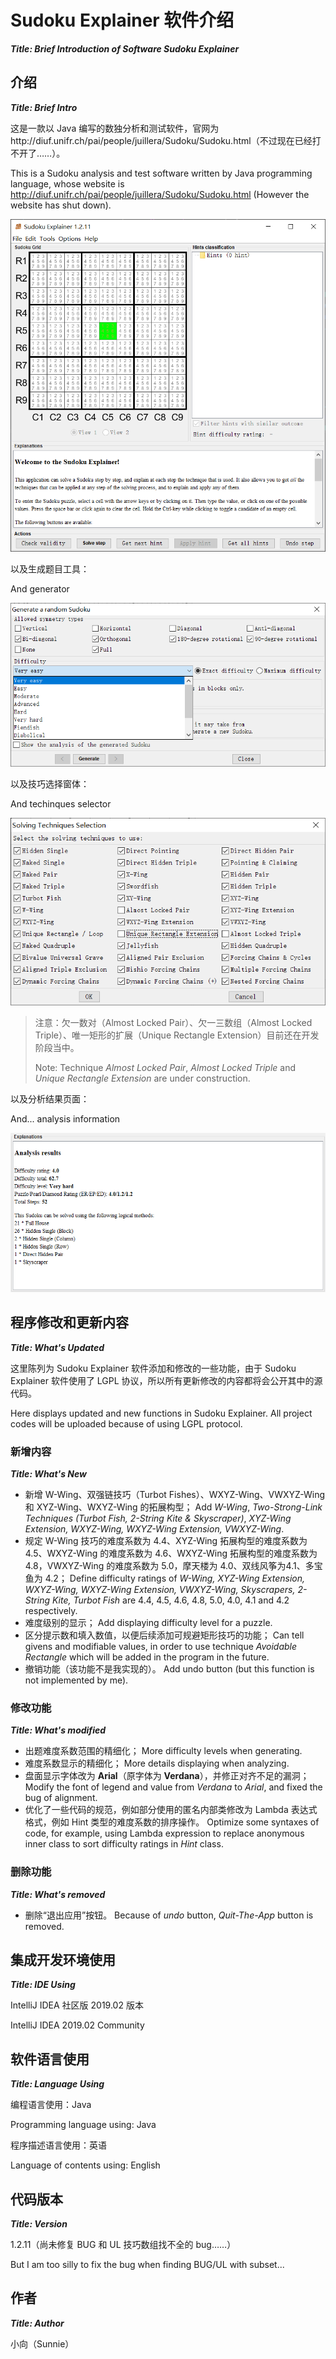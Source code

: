 # Sudoku Explainer 软件介绍

***Title: Brief Introduction of Software Sudoku Explainer***



## 介绍

***Title: Brief Intro***

这是一款以 Java 编写的数独分析和测试软件，官网为http://diuf.unifr.ch/pai/people/juillera/Sudoku/Sudoku.html（不过现在已经打不开了……）。

This is a Sudoku analysis and test software written by Java programming language, whose website is http://diuf.unifr.ch/pai/people/juillera/Sudoku/Sudoku.html (However the website has shut down).

![](/@Document/1.png)



以及生成题目工具：

And generator

![](/@Document/2.png)



以及技巧选择窗体：

And techinques selector

![](/@Document/3.png)

> 注意：欠一数对（Almost Locked Pair）、欠一三数组（Almost Locked Triple）、唯一矩形的扩展（Unique Rectangle Extension）目前还在开发阶段当中。
>
> Note: Technique *Almost Locked Pair*, *Almost Locked Triple* and *Unique Rectangle Extension* are under construction.



以及分析结果页面：

And... analysis information

![](/@Document/4.png)



## 程序修改和更新内容

***Title: What's Updated***

这里陈列为 Sudoku Explainer 软件添加和修改的一些功能，由于 Sudoku Explainer 软件使用了 LGPL 协议，所以所有更新修改的内容都将会公开其中的源代码。

Here displays updated and new functions in Sudoku Explainer. All project codes will be uploaded because of using LGPL protocol.



### 新增内容

***Title: What's New***

* 新增 W-Wing、双强链技巧（Turbot Fishes）、WXYZ-Wing、VWXYZ-Wing 和 XYZ-Wing、WXYZ-Wing 的拓展构型；
  Add *W-Wing*, *Two-Strong-Link Techniques (Turbot Fish, 2-String Kite & Skyscraper)*, *XYZ-Wing Extension, WXYZ-Wing, WXYZ-Wing Extension, VWXYZ-Wing*.
* 规定 W-Wing 技巧的难度系数为 4.4、XYZ-Wing 拓展构型的难度系数为 4.5、WXYZ-Wing 的难度系数为 4.6、WXYZ-Wing 拓展构型的难度系数为 4.8，VWXYZ-Wing 的难度系数为 5.0，摩天楼为 4.0、双线风筝为4.1、多宝鱼为 4.2；
  Define difficulty ratings of *W-Wing, XYZ-Wing Extension, WXYZ-Wing, WXYZ-Wing Extension, VWXYZ-Wing, Skyscrapers, 2-String Kite, Turbot Fish* are 4.4, 4.5, 4.6, 4.8, 5.0, 4.0, 4.1 and 4.2 respectively.
* 难度级别的显示；
  Add displaying difficulty level for a puzzle.
* 区分提示数和填入数值，以便后续添加可规避矩形技巧的功能；
  Can tell givens and modifiable values, in order to use technique *Avoidable Rectangle* which will be added in the program in the future.
* 撤销功能（该功能不是我实现的）。
  Add undo button (but this function is not implemented by me).

### 修改功能

***Title: What's modified***

* 出题难度系数范围的精细化；
  More difficulty levels when generating.
* 难度系数显示的精细化；
  More details displaying when analyzing.
* 盘面显示字体改为 **Arial**（原字体为 **Verdana**），并修正对齐不足的漏洞；
  Modify the font of legend and value from *Verdana* to *Arial*, and fixed the bug of alignment.
* 优化了一些代码的规范，例如部分使用的匿名内部类修改为 Lambda 表达式格式，例如 Hint 类型的难度系数的排序操作。
  Optimize some syntaxes of code, for example, using Lambda expression to replace anonymous inner class to sort difficulty ratings in *Hint* class.

### 删除功能

***Title: What's removed***

* 删除“退出应用”按钮。
  Because of *undo* button, *Quit-The-App* button is removed.



## 集成开发环境使用

***Title: IDE Using***

IntelliJ IDEA 社区版 2019.02 版本

IntelliJ IDEA 2019.02 Community



## 软件语言使用

***Title: Language Using***

编程语言使用：Java

Programming language using: Java

程序描述语言使用：英语

Language of contents using: English



## 代码版本

***Title: Version***

1.2.11（尚未修复 BUG 和 UL 技巧数组找不全的 bug……）

But I am too silly to fix the bug when finding BUG/UL with subset...


## 作者

***Title: Author***

小向（Sunnie）

